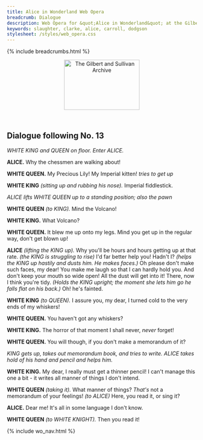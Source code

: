 ```yaml
---
title: Alice in Wonderland Web Opera
breadcrumb: Dialogue
description: Web Opera for &quot;Alice in Wonderland&quot; at the Gilbert and Sullivan Archive
keywords: slaughter, clarke, alice, carroll, dodgson
stylesheet: /styles/web_opera.css
---
```


{% include breadcrumbs.html %}
<header>
    <a href="../../index.html"><img src="https://gsarchive.net/layout/images/logo3sm.jpg" alt="The Gilbert and Sullivan Archive" width="200" height="133" border="0"></a>
    <div class=titlecard style="background-color: #ffffcc; background-image: url(../graphics/title.gif)" title="Alice in Wonderland"></div>
</header>

## Dialogue following No. 13

*WHITE KING and QUEEN on floor. Enter ALICE.*

**ALICE.** Why the chessmen are walking about!

**WHITE QUEEN.** My Precious Lily! My Imperial kitten! *tries to get up*

**WHITE KING** *(sitting up and rubbing his nose).* Imperial fiddlestick.

*ALICE lifts WHITE QUEEN up to a standing position; also the pawn*

**WHITE QUEEN** *(to KING).* Mind the Volcano!

**WHITE KING.** What Volcano?

**WHITE QUEEN.** It blew me up onto my legs. Mind you get up in the regular way, don't get blown up!
<!-- I think Paramount would agree that kings ought not to be blown up. -->

**ALICE** *(lifting the KING up).* Why you'll be hours and hours getting up at that rate. *(the KING is struggling to rise)* I'd far better help you! Hadn't I? *(helps the KING up hastily and dusts him. He makes faces.)* Oh please don't make such faces, my dear! You make me laugh so that I can hardly hold you. And don't keep your mouth so wide open! All the dust will get into it! There, now I think you're tidy. *(Holds the KING upright; the moment she lets him go he falls flat on his back.)* Oh! he's fainted.

**WHITE KING** *(to QUEEN).* I assure you, my dear, I turned cold to the very ends of my whiskers!

**WHITE QUEEN.** You haven't got any whiskers?

**WHITE KING.** The horror of that moment I shall never, *never* forget!

**WHITE QUEEN.** You will though, if you don't make a memorandum of it?

*KING gets up, takes out memorandum book, and tries to write. ALICE takes hold of his hand and pencil and helps him.*

**WHITE KING.** My dear, I really must get a thinner pencil! I can't manage this one a bit - it writes all manner of things I don't intend.

**WHITE QUEEN** *(taking it).* What manner of things? *That's* not a memorandum of your feelings! *(to ALICE)* Here, you read it, or sing it?

**ALICE.** Dear me! It's all in some language I don't know.

**WHITE QUEEN** *(to WHITE KNIGHT).* Then you read it!

{% include wo_nav.html %}
